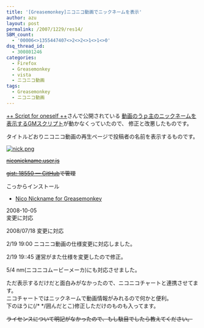 ```yaml
---
title: '[Greasemonkey]ニコニコ動画でニックネームを表示'
author: azu
layout: post
permalink: /2007/1229/res14/
SBM_count:
  - '00006<>1355447407<>2<>2<>1<>1<>0'
dsq_thread_id:
  - 300801246
categories:
  - Firefox
  - Greasemonkey
  - vista
  - ニコニコ動画
tags:
  - Greasemonkey
  - ニコニコ動画
---
```

<p><a title="nick.png" href="http://efcl.infol/wp-content/uploads/2008/01/nick.png"> </a> <a href="http://script41self.seesaa.net/">++ Script for oneself ++</a>さんで公開されている <a href="http://script41self.seesaa.net/article/73226087.html">動画のうｐ主のニックネームを表示するGMスクリプト</a>が動かなくっていたので、 修正と改悪したものです。</p>
<p>タイトルどおりニコニコ動画の再生ページで投稿者の名前を表示するものです。</p>
<p><a title="nick.png" href="http://efcl.infol/wp-content/uploads/2008/01/nick.png"><img src="http://efcl.infol/wp-content/uploads/2008/01/nick.thumbnail.png" alt="nick.png" /></a> <a href="http://efcl.info/wp-content/uploads/niconickname.user.js"></a></p>
<p><span style="text-decoration: line-through;"><a href="http://gist.github.com/raw/18550/95446d1e07b1e2283a5c1dbf2002ca0c3ac1d29b?niconickname.user.js">niconickname.user.js</a></span></p>
<p><span style="text-decoration: line-through;"><a href="http://gist.github.com/18550">gist: 18550 — GitHub</a>で管理</span></p>
<p>こっからインストール<a href="http://userscripts.org/scripts/show/88105"><br /></a></p>
<ul>
<li><a href="http://userscripts.org/scripts/show/88105">Nico Nickname for Greasemonkey</a></li>
</ul>
<p>2008-10-05<br /> 変更に対応</p>
<p>2008/07/18 変更に対応</p>
<p>2/19 19:00 ニコニコ動画の仕様変更に対応しました。</p>
<p>2/19 19::45 運営がまた仕様を変更したので修正。</p>
<p>5/4 nm(ニコニコムービーメーカ)にも対応させました。</p>
<p>ただ表示するだけだと面白みがなかったので、ニコニコチャートと連携させてます。<br /> ニコチャートではニックネームで動画情報がみれるので何かと便利。<br /> 下のほうに(/* */囲んだとこ)修正しただけのものも入ってます。 <span style="text-decoration: line-through;"> </span></p>
<p><span style="text-decoration: line-through;">ライセンスについて明記がなかったので、もし駄目でしたら教えてください。</span></p>
